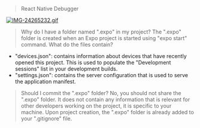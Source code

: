 > React Native Debugger


[![IMG-24265232.gif](https://i.postimg.cc/85xrztFg/IMG-24265232.gif)](https://postimg.cc/LYBsykBx)


> Why do I have a folder named ".expo" in my project?
The ".expo" folder is created when an Expo project is started using "expo start" command.
> What do the files contain?
- "devices.json": contains information about devices that have recently opened this project. This is used to populate the "Development sessions" list in your development builds.
- "settings.json": contains the server configuration that is used to serve the application manifest.
> Should I commit the ".expo" folder?
No, you should not share the ".expo" folder. It does not contain any information that is relevant for other developers working on the project, it is specific to your machine.
Upon project creation, the ".expo" folder is already added to your ".gitignore" file.
